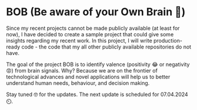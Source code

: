 # BOB (Be aware of your Own Brain 🧠)
Since my recent projects cannot be made publicly available (at least for now), I have decided to create a sample project that could give some insights regarding my recent work.
In this project, I will write production-ready code - the code that my all other publicly available repositories do not have.

The goal of the project BOB is to identify valence (positivity 😂 or negativity 😡) from brain signals. Why? Because we are on the frontier of technological advances and novel applications will help us to better understand human needs, behaviour, and decision making.  

Stay tuned 🤓 for the updates. The next update is scheduled for 07.04.2024 ⏲️.
